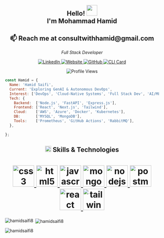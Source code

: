 <div align="center">
  <h2>
    Hello! 
    <img src="https://media.giphy.com/media/hvRJCLFzcasrR4ia7z/giphy.gif" width="35px">  
    <br>I'm <strong>Mohammad Hamid</strong>
  </h2>
 <h2> 📫 Reach me at <strong>consultwithhamid@gmail.com</strong></h2>
  <p><i>Full Stack Developer</i></p>

  <a href="https://www.linkedin.com/in/consultwithhamid/">
    <img 
      src="https://img.shields.io/badge/LinkedIn-LinkedIn-24283B?style=for-the-badge&logo=linkedin&logoColor=white" 
      alt="LinkedIn" />
  </a>
  <a href="https://hamid.is-a.dev/">
    <img 
      src="https://img.shields.io/badge/Website-Website-24283B?style=for-the-badge&logo=google-chrome&logoColor=white" 
      alt="Website" />
  </a>
  <a href="https://github.com/hamidsaifi8">
    <img 
      src="https://img.shields.io/badge/GitHub-GitHub-24283B?style=for-the-badge&logo=github&logoColor=white" 
      alt="GitHub" />
  </a>
  <a href="https://www.npmjs.com/package/hamidsaifi8">
    <img 
      src="https://img.shields.io/badge/CLI-npx_hamidsaifi8-24283B?style=for-the-badge&logo=npm&logoColor=white" 
      alt="CLI Card" />
  </a>
</div>

<p align="center">
  <img 
    src="https://hamidsaifi.com/ghpvc/?username=hamidsaifi8&style=for-the-badge&color=24283B" 
    alt="Profile Views" />
</p>

```js
const Hamid = {
  Name: 'Hamid Saifi',
  Current: 'Exploring GenAI & Autonomous DevOps',
  Interest: ['DevOps', 'Cloud-Native Systems', 'Full Stack Dev', 'AI/ML'],
  Tech: {
    Backend:  ['Node.js', 'FastAPI', 'Express.js'],
    Frontend: ['React', 'Next.js', 'Tailwind'],
    Cloud:    ['AWS', 'Azure', 'Docker', 'Kubernetes'],
    DB:       ['MYSQL', 'MongoDB'],
    Tools:    ['Prometheus', 'GitHub Actions', 'RabbitMQ'],
  },
  
};
````

<h2 align="center">
  <img src="https://media2.giphy.com/media/QssGEmpkyEOhBCb7e1/giphy.gif" width="20px" height="20px">  
  Skills & Technologies
</h2>

<h1 align="center" gap-4> <a href="https://www.w3schools.com/css/" target="_blank" rel="noreferrer"> <img src="https://raw.githubusercontent.com/devicons/devicon/master/icons/css3/css3-original-wordmark.svg" alt="css3" width="70" height="70"/> </a>  <a href="https://www.w3.org/html/" target="_blank" rel="noreferrer"> <img src="https://raw.githubusercontent.com/devicons/devicon/master/icons/html5/html5-original-wordmark.svg" alt="html5" width="70" height="70"/> </a> <a href="https://developer.mozilla.org/en-US/docs/Web/JavaScript" target="_blank" rel="noreferrer"> <img src="https://raw.githubusercontent.com/devicons/devicon/master/icons/javascript/javascript-original.svg" alt="javascript" width="70" height="70"/> </a> <a href="https://www.mongodb.com/" target="_blank" rel="noreferrer"> <img src="https://raw.githubusercontent.com/devicons/devicon/master/icons/mongodb/mongodb-original-wordmark.svg" alt="mongodb" width="70" height="70"/> </a> <a href="https://nodejs.org" target="_blank" rel="noreferrer"> <img src="https://raw.githubusercontent.com/devicons/devicon/master/icons/nodejs/nodejs-original-wordmark.svg" alt="nodejs" width="70" height="70"/> </a> <a href="https://postman.com" target="_blank" rel="noreferrer"> <img src="https://www.vectorlogo.zone/logos/getpostman/getpostman-icon.svg" alt="postman" width="70" height="70"/> </a> <a href="https://reactjs.org/" target="_blank" rel="noreferrer"> <img src="https://raw.githubusercontent.com/devicons/devicon/master/icons/react/react-original-wordmark.svg" alt="react" width="70" height="70"/> </a> <a href="https://tailwindcss.com/" target="_blank" rel="noreferrer"> <img src="https://www.vectorlogo.zone/logos/tailwindcss/tailwindcss-icon.svg" alt="tailwind" width="70" height="70"/> </a> </h1>  

</div>
 <p><img align="left" src="https://github-readme-stats.vercel.app/api/top-langs?username=hamidsaifi8&show_icons=true&locale=en&layout=compact" alt="hamidsaifi8" /></p>

<p>&nbsp;<img align="center" src="https://github-readme-stats.vercel.app/api?username=hamidsaifi8&show_icons=true&locale=en" alt="hamidsaifi8" /></p>

<p><img align="center" src="https://github-readme-streak-stats.herokuapp.com/?user=hamidsaifi8&" alt="hamidsaifi8" /></p>
